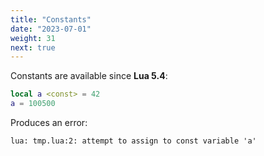 ```yaml
---
title: "Constants"
date: "2023-07-01"
weight: 31
next: true
---
```


Constants are available since **Lua 5.4**:

```lua
local a <const> = 42
a = 100500
```

Produces an error:

```txt {.fs90 .output}
lua: tmp.lua:2: attempt to assign to const variable 'a'
```
